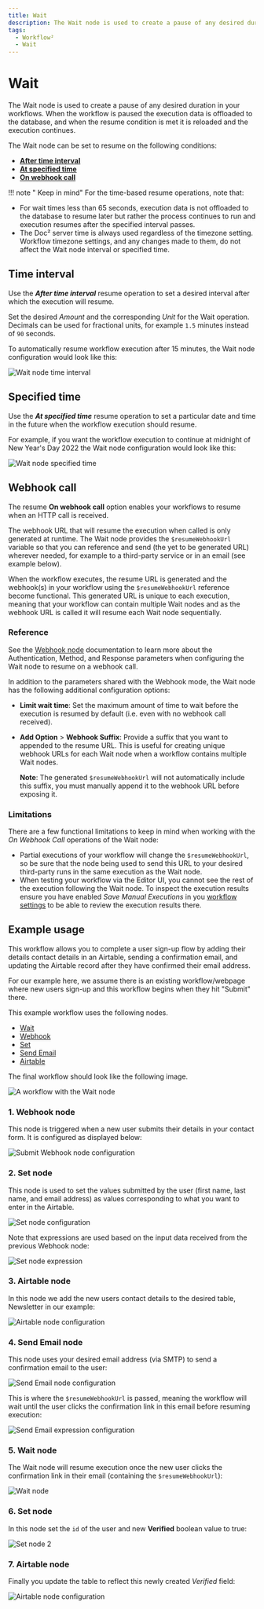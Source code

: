 ```yaml
---
title: Wait
description: The Wait node is used to create a pause of any desired duration in your workflows.
tags:
  - Workflow²
  - Wait
---
```


# Wait

The Wait node is used to create a pause of any desired duration in your workflows. When the workflow is paused the execution data is offloaded to the database, and when the resume condition is met it is reloaded and the execution continues.

The Wait node can be set to resume on the following conditions:

* [**After time interval**](#time-interval)
* [**At specified time**](#specified-time)
* [**On webhook call**](#webhook-call)

!!! note " Keep in mind"
    For the time-based resume operations, note that:
* For wait times less than 65 seconds, execution data is not offloaded to the database to resume later but rather the process continues to run and execution resumes after the specified interval passes.
* The Doc² server time is always used regardless of the timezone setting. Workflow timezone settings, and any changes made to them, do not affect the Wait node interval or specified time. 


## Time interval

Use the ***After time interval*** resume operation to set a desired interval after which the execution will resume.

Set the desired *Amount* and the corresponding *Unit* for the Wait operation. Decimals can be used for fractional units, for example `1.5` minutes instead of `90` seconds.

To automatically resume workflow execution after 15 minutes, the Wait node configuration would look like this:

![Wait node time interval](/_images/integrations/core-nodes/wait/wait_time_interval.png)

## Specified time

Use the ***At specified time*** resume operation to set a particular date and time in the future when the workflow execution should resume.

For example, if you want the workflow execution to continue at midnight of New Year's Day 2022 the Wait node configuration would look like this:

![Wait node specified time](/_images/integrations/core-nodes/wait/wait_specific_time.png)

## Webhook call

The resume **On webhook call** option enables your workflows to resume when an HTTP call is received.

The webhook URL that will resume the execution when called is only generated at runtime. The Wait node provides the `$resumeWebhookUrl` variable so that you can reference and send (the yet to be generated URL) wherever needed, for example to a third-party service or in an email (see example below). 

When the workflow executes, the resume URL is generated and the webhook(s) in your workflow using the `$resumeWebhookUrl` reference become functional. This generated URL is unique to each execution, meaning that your workflow can contain multiple Wait nodes and as the webhook URL is called it will resume each Wait node sequentially.

### Reference

See the [Webhook node](/integrations/core-nodes/n8n-nodes-base.webhook/) documentation to learn more about the Authentication, Method, and Response parameters when configuring the Wait node to resume on a webhook call.

In addition to the parameters shared with the Webhook mode, the Wait node has the following additional configuration options:

* **Limit wait time**: Set the maximum amount of time to wait before the execution is resumed by default (i.e. even with no webhook call received).
* **Add Option** > **Webhook Suffix**: Provide a suffix that you want to appended to the resume URL. This is useful for creating unique webhook URLs for each Wait node when a workflow contains multiple Wait nodes.

    **Note**: The generated `$resumeWebhookUrl` will not automatically include this suffix, you must manually append it to the webhook URL before exposing it.

### Limitations

There are a few functional limitations to keep in mind when working with the *On Webhook Call* operations of the Wait node:

* Partial executions of your workflow will change the `$resumeWebhookUrl`, so be sure that the node being used to send this URL to your desired third-party runs in the same execution as the Wait node.
* When testing your workflow via the Editor UI, you cannot see the rest of the execution following the Wait node. To inspect the execution results ensure you have enabled *Save Manual Executions* in you [workflow settings](/workflows/workflows/#workflow-settings) to be able to review the execution results there.

## Example usage

This workflow allows you to complete a user sign-up flow by adding their details contact details in an Airtable, sending a confirmation email, and updating the Airtable record after they have confirmed their email address.

For our example here, we assume there is an existing workflow/webpage where new users sign-up and this workflow begins when they hit "Submit" there.

This example workflow uses the following nodes.
- [Wait]()
- [Webhook](/integrations/core-nodes/n8n-nodes-base.webhook/)
- [Set](/integrations/core-nodes/n8n-nodes-base.set/)
- [Send Email](/integrations/core-nodes/n8n-nodes-base.sendEmail/)
- [Airtable](/integrations/nodes/n8n-nodes-base.airtable/)

The final workflow should look like the following image.

![A workflow with the Wait node](/_images/integrations/core-nodes/wait/workflow.png)

### 1. Webhook node

This node is triggered when a new user submits their details in your contact form. It is configured as displayed below:

![Submit Webhook node configuration](/_images/integrations/core-nodes/wait/webhook_node_1.png)

### 2. Set node

This node is used to set the values submitted by the user (first name, last name, and email address) as values corresponding to what you want to enter in the Airtable. 

![Set node configuration](/_images/integrations/core-nodes/wait/set_node_1.png)

Note that expressions are used based on the input data received from the previous Webhook node:

![Set node expression](/_images/integrations/core-nodes/wait/set_node_expression.png)

### 3. Airtable node

In this node we add the new users contact details to the desired table, Newsletter in our example:

![Airtable node configuration](/_images/integrations/core-nodes/wait/airtable_node_1.png)

### 4. Send Email node

This node uses your desired email address (via SMTP) to send a confirmation email to the user:

![Send Email node configuration](/_images/integrations/core-nodes/wait/email_node_1.png)

This is where the `$resumeWebhookUrl` is passed, meaning the workflow will wait until the user clicks the confirmation link in this email before resuming execution:

![Send Email expression configuration](/_images/integrations/core-nodes/wait/email_node_2.png)

### 5. Wait node

The Wait node will resume execution once the new user clicks the confirmation link in their email (containing the `$resumeWebhookUrl`):

![Wait node](/_images/integrations/core-nodes/wait/wait_node.png)

### 6. Set node

In this node set the `id` of the user and new **Verified** boolean value to true:

![Set node 2](/_images/integrations/core-nodes/wait/set_node_2.png)

### 7. Airtable node

Finally you update the table to reflect this newly created *Verified* field:

![Airtable node configuration](/_images/integrations/core-nodes/wait/airtable_node_2.png)
